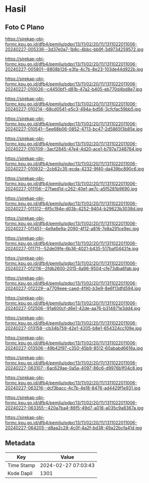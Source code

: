 # Hasil

## Foto C Plano

https://sirekap-obj-formc.kpu.go.id/dfb4/pemilu/pdpr/13/11/02/20/11/1311022011006-20240227-005336--3d37e0a7-1b8c-4bbc-bb9f-3d9734259572.jpg

https://sirekap-obj-formc.kpu.go.id/dfb4/pemilu/pdpr/13/11/02/20/11/1311022011006-20240227-005801--8808b126-e3fa-4c7b-8e23-103de44d922b.jpg

https://sirekap-obj-formc.kpu.go.id/dfb4/pemilu/pdpr/13/11/02/20/11/1311022011006-20240227-010026--c4450bf1-d81b-47a2-b405-eb770d4bd8e7.jpg

https://sirekap-obj-formc.kpu.go.id/dfb4/pemilu/pdpr/13/11/02/20/11/1311022011006-20240227-010214--68cd0541-e5c3-494a-bd56-3cfcfac59bb5.jpg

https://sirekap-obj-formc.kpu.go.id/dfb4/pemilu/pdpr/13/11/02/20/11/1311022011006-20240227-010541--5ee68b06-0852-4713-bc47-2d5865f3b85e.jpg

https://sirekap-obj-formc.kpu.go.id/dfb4/pemilu/pdpr/13/11/02/20/11/1311022011006-20240227-010709--3acf2845-47e4-4d20-ace1-b797a7348764.jpg

https://sirekap-obj-formc.kpu.go.id/dfb4/pemilu/pdpr/13/11/02/20/11/1311022011006-20240227-010932--2cb62c35-ecda-4232-9f40-da439bc890c6.jpg

https://sirekap-obj-formc.kpu.go.id/dfb4/pemilu/pdpr/13/11/02/20/11/1311022011006-20240227-011156--27faed1d-c262-40ef-ae7c-a5f5281b9690.jpg

https://sirekap-obj-formc.kpu.go.id/dfb4/pemilu/pdpr/13/11/02/20/11/1311022011006-20240227-011312--6f5c194e-d03b-4252-9404-b29623b3038d.jpg

https://sirekap-obj-formc.kpu.go.id/dfb4/pemilu/pdpr/13/11/02/20/11/1311022011006-20240227-011451--4e9a6e9a-2090-4f12-a816-7e8a291ce9ec.jpg

https://sirekap-obj-formc.kpu.go.id/dfb4/pemilu/pdpr/13/11/02/20/11/1311022011006-20240227-011711--52de09fe-6b36-4021-b435-517baf04431e.jpg

https://sirekap-obj-formc.kpu.go.id/dfb4/pemilu/pdpr/13/11/02/20/11/1311022011006-20240227-012116--2fdb2600-2015-4a96-9504-cfe73dba6fab.jpg

https://sirekap-obj-formc.kpu.go.id/dfb4/pemilu/pdpr/13/11/02/20/11/1311022011006-20240227-012229--a7709eee-caed-4f90-b3e9-8e6f13dfd594.jpg

https://sirekap-obj-formc.kpu.go.id/dfb4/pemilu/pdpr/13/11/02/20/11/1311022011006-20240227-012506--91a600cf-d6e1-42de-aa76-b314871e3dd4.jpg

https://sirekap-obj-formc.kpu.go.id/dfb4/pemilu/pdpr/13/11/02/20/11/1311022011006-20240227-013158--cb34b759-42e1-4205-b8e1-654324cc109e.jpg

https://sirekap-obj-formc.kpu.go.id/dfb4/pemilu/pdpr/13/11/02/20/11/1311022011006-20240227-013506--49b42f97-c350-45b9-8512-60ababd6616a.jpg

https://sirekap-obj-formc.kpu.go.id/dfb4/pemilu/pdpr/13/11/02/20/11/1311022011006-20240227-063107--6ac629ae-0a5a-4097-86c6-d9976b1f04c8.jpg

https://sirekap-obj-formc.kpu.go.id/dfb4/pemilu/pdpr/13/11/02/20/11/1311022011006-20240227-063216--dcf3bacc-4c7b-4e18-8476-ad4429f1e931.jpg

https://sirekap-obj-formc.kpu.go.id/dfb4/pemilu/pdpr/13/11/02/20/11/1311022011006-20240227-063355--420a7ba4-86f5-49d7-a018-a035c9a8367a.jpg

https://sirekap-obj-formc.kpu.go.id/dfb4/pemilu/pdpr/13/11/02/20/11/1311022011006-20240227-064205--d8aa2c28-4c0f-4a2f-bd38-49a22bcfa41d.jpg


## Metadata

| Key        | Value               |
| ---------- | ------------------- |
| Time Stamp | 2024-02-27 07:03:43 |
| Kode Dapil | 1301                |




